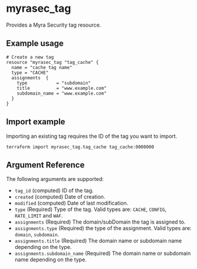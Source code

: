 # myrasec_tag

Provides a Myra Security tag resource.

## Example usage

```hcl
# Create a new tag
resource "myrasec_tag "tag_cache" {
  name = "cache tag name"
  type = "CACHE"
  assignments  {
    type           = "subdomain"
    title          = "www.example.com"
    subdomain_name = "www.example.com"
  }
}
```

## Import example
Importing an existing tag requires the ID of the tag you want to import.
```hcl
terraform import myrasec_tag.tag_cache tag_cache:0000000
```

## Argument Reference

The following arguments are supported:

* `tag_id` (computed) ID of the tag.
* `created` (computed) Date of creation.
* `modified` (computed) Date of last modification.
* `type` (Required) Type of the tag. Valid types are: `CACHE`, `CONFIG`, `RATE_LIMIT` and `WAF`.
* `assignments` (Required) The domain/subDomain the tag is assigned to.
* `assignments.type` (Required) the type of the assignment. Valid types are: `domain`, `subdomain`.
* `assignments.title` (Required) The domain name or subdomain name depending on the type.
* `assignments.subdomain_name` (Required) The domain name or subdomain name depending on the type.
